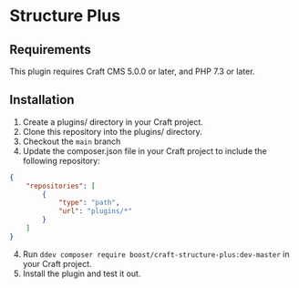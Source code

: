 # Structure Plus



## Requirements

This plugin requires Craft CMS 5.0.0 or later, and PHP 7.3 or later.

## Installation

1. Create a plugins/ directory in your Craft project.
2. Clone this repository into the plugins/ directory.
3. Checkout the ``main`` branch
3. Update the composer.json file in your Craft project to include the following repository:
```json
{
    "repositories": [
        {
            "type": "path",
            "url": "plugins/*"
        }
    ]
}
```
4. Run `ddev composer require boost/craft-structure-plus:dev-master` in your Craft project.
5. Install the plugin and test it out.